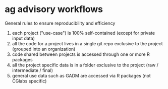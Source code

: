 # ag advisory workflows

General rules to ensure reproducibility and efficiency

1) each project ("use-case") is 100% self-contained (except for private input data)
2) all the code for a project lives in a single git repo exclusive to the project 
	(grouped into an organization)
3) code shared between projects is accessed through one or more R packages
4) all the project specific data is in a folder exclusive to the project (raw / intermediate / final)
5) general use data such as GADM are accessed via R packages (not CGlabs specific)

